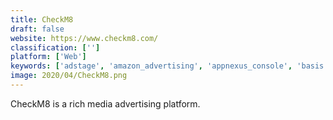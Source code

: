 ```yaml
---
title: CheckM8
draft: false 
website: https://www.checkm8.com/
classification: ['']
platform: ['Web']
keywords: ['adstage', 'amazon_advertising', 'appnexus_console', 'basis', 'contactlab', 'funnel', 'intent_iq', 'kwanko', 'mediaocean_spectra', 'nanigans', 'refined_ads', 'rocketone_iplacement', 'tapclicks', 'wideorbit', 'yellowhammer', 'yieldlab_yrd']
image: 2020/04/CheckM8.png
---
```

CheckM8 is a rich media advertising platform.